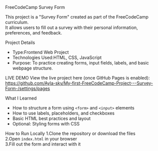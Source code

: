 FreeCodeCamp Survey Form

This project is a "Survey Form" created as part of the FreeCodeCamp curriculum.  
It allows users to fill out a survey with their personal information, preferences, and feedback.

Project Details
- Type:Frontend Web Project  
- Technologies Used:HTML, CSS, JavaScript  
- Purpose: To practice creating forms, input fields, labels, and basic webpage structure.

LIVE DEMO 
View the live project here (once GitHub Pages is enabled):  
https://github.com/Ayla-sky/My-first-FreeCodeCamp-Project---Survey-Form-/settings/pages

What I Learned
- How to structure a form using `<form>` and `<input>` elements  
- How to use labels, placeholders, and checkboxes  
- Basic HTML best practices and layout  
- Optional: Styling forms with CSS

How to Run Locally
1.Clone the repository or download the files  
2.Open `index.html` in your browser  
3.Fill out the form and interact with it